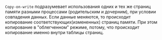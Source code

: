`Copy-on-write`  подразумевает использования одних и тех же страниц памяти разными процессами (родительским и дочерним), при условии совпадения данных. 
Если данные меняются, то происходит копирование соответствующих(измененных) страниц памяти. При этом копирование в "облегченном" режиме, потому, что происходит копирование именно внутри таблицы страниц.
